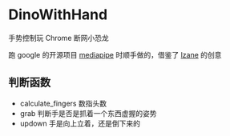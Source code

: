 # DinoWithHand

手势控制玩 Chrome 断网小恐龙

跑 google 的开源项目 [mediapipe](https://github.com/google/mediapipe) 时顺手做的，借鉴了 [lzane](https://github.com/lzane/Fingers-Detection-using-OpenCV-and-Python) 的创意

## 判断函数

- calculate_fingers 数指头数
- grab 判断手是否是抓着一个东西虚握的姿势
- updown 手是向上立着，还是倒下来的
